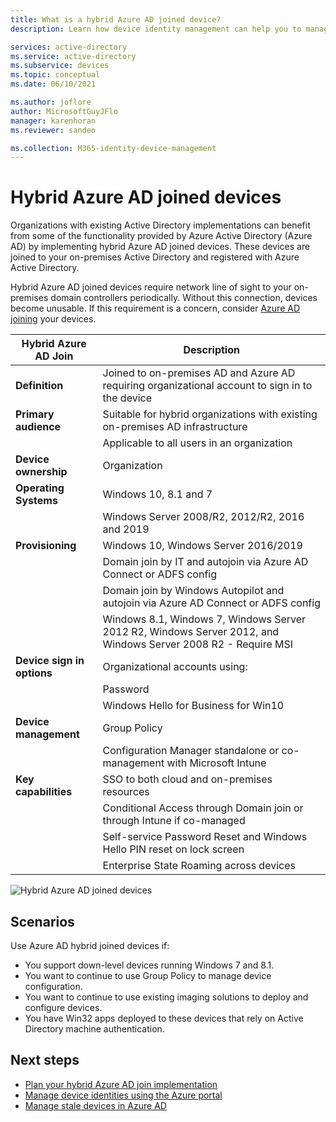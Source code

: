 ```yaml
---
title: What is a hybrid Azure AD joined device?
description: Learn how device identity management can help you to manage devices that are accessing resources in your environment.

services: active-directory
ms.service: active-directory
ms.subservice: devices
ms.topic: conceptual
ms.date: 06/10/2021

ms.author: joflore
author: MicrosoftGuyJFlo
manager: karenhoran
ms.reviewer: sandeo

ms.collection: M365-identity-device-management
---
```

# Hybrid Azure AD joined devices

Organizations with existing Active Directory implementations can benefit from some of the functionality provided by Azure Active Directory (Azure AD) by implementing hybrid Azure AD joined devices. These devices are joined to your on-premises Active Directory and registered with Azure Active Directory.

Hybrid Azure AD joined devices require network line of sight to your on-premises domain controllers periodically. Without this connection, devices become unusable. If this requirement is a concern, consider [Azure AD joining](concept-azure-ad-join.md) your devices.

| Hybrid Azure AD Join | Description |
| --- | --- |
| **Definition** | Joined to on-premises AD and Azure AD requiring organizational account to sign in to the device |
| **Primary audience** | Suitable for hybrid organizations with existing on-premises AD infrastructure |
|   | Applicable to all users in an organization |
| **Device ownership** | Organization |
| **Operating Systems** | Windows 10, 8.1 and 7 |
|   | Windows Server 2008/R2, 2012/R2, 2016 and 2019 |
| **Provisioning** | Windows 10, Windows Server 2016/2019 |
|   | Domain join by IT and autojoin via Azure AD Connect or ADFS config |
|   | Domain join by Windows Autopilot and autojoin via Azure AD Connect or ADFS config |
|   | Windows 8.1, Windows 7, Windows Server 2012 R2, Windows Server 2012, and Windows Server 2008 R2 - Require MSI |
| **Device sign in options** | Organizational accounts using: |
|   | Password |
|   | Windows Hello for Business for Win10 |
| **Device management** | Group Policy |
|   | Configuration Manager standalone or co-management with Microsoft Intune |
| **Key capabilities** | SSO to both cloud and on-premises resources |
|   | Conditional Access through Domain join or through Intune if co-managed |
|   | Self-service Password Reset and Windows Hello PIN reset on lock screen |
|   | Enterprise State Roaming across devices |

![Hybrid Azure AD joined devices](./media/concept-azure-ad-join-hybrid/azure-ad-hybrid-joined-device.png)

## Scenarios

Use Azure AD hybrid joined devices if:

- You support down-level devices running Windows 7 and 8.1.
- You want to continue to use Group Policy to manage device configuration.
- You want to continue to use existing imaging solutions to deploy and configure devices.
- You have Win32 apps deployed to these devices that rely on Active Directory machine authentication.

## Next steps

- [Plan your hybrid Azure AD join implementation](hybrid-azuread-join-plan.md)
- [Manage device identities using the Azure portal](device-management-azure-portal.md)
- [Manage stale devices in Azure AD](manage-stale-devices.md)
